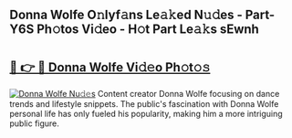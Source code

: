 ## Donna Wolfe O𝚗lyf𝚊ns Le𝚊𝚔ed N𝚞𝚍es - Part-Y6S Ph𝚘tos Vi𝚍eo - H𝚘t Part Le𝚊𝚔s sEwnh

# <h2><a href="http://hf0k0am.feru.top/?c=Donna+Wolfe">🔗 👉 🔴 Donna Wolfe Vi𝚍𝚎o Ph𝚘t𝚘𝚜</a></h2>

[![Donna Wolfe Nu𝚍𝚎s](https://i.imgur.com/0TWrTi3.gif)](http://hf0k0am.feru.top/?c=Donna+Wolfe)
Content creator Donna Wolfe focusing on dance trends and lifestyle snippets. The public's fascination with Donna Wolfe personal life has only fueled his popularity, making him a more intriguing public figure. 
